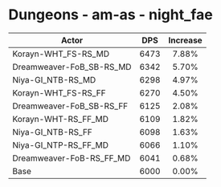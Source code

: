 # Dungeons - am-as - night_fae
| Actor | DPS | Increase |
|---|:---:|:---:|
|Korayn-WHT_FS-RS_MD|6473|7.88%|
|Dreamweaver-FoB_SB-RS_MD|6342|5.70%|
|Niya-GI_NTB-RS_MD|6298|4.97%|
|Korayn-WHT_FS-RS_FF|6270|4.50%|
|Dreamweaver-FoB_SB-RS_FF|6125|2.08%|
|Korayn-WHT-RS_FF_MD|6109|1.82%|
|Niya-GI_NTB-RS_FF|6098|1.63%|
|Niya-GI_NTP-RS_FF_MD|6066|1.10%|
|Dreamweaver-FoB-RS_FF_MD|6041|0.68%|
|Base|6000|0.00%|
